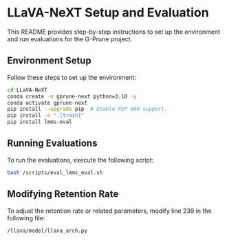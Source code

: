 
# LLaVA-NeXT Setup and Evaluation

This README provides step-by-step instructions to set up the environment and run evaluations for the G-Prune project.

## Environment Setup

Follow these steps to set up the environment:

```bash
cd LLaVA-NeXT
conda create -n gprune-next python=3.10 -y
conda activate gprune-next
pip install --upgrade pip  # Enable PEP 660 support.
pip install -e ".[train]"
pip install lmms-eval
```

## Running Evaluations

To run the evaluations, execute the following script:

```bash
bash /scripts/eval_lmms_eval.sh
```

## Modifying Retention Rate

To adjust the retention rate or related parameters, modify line 239 in the following file:

```
/llava/model/llava_arch.py
```

